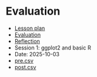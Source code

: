 # Evaluation

- [Lesson plan](../../lesson_plans/20251003/README.md)
- [Evaluation](../../evaluations/20251003/README.md)
- [Reflection](../../reflections/20251003/README.md)
- Session 1: ggplot2 and basic R
- Date: 2025-10-03
- [pre.csv](pre.csv)
- [post.csv](post.csv)
